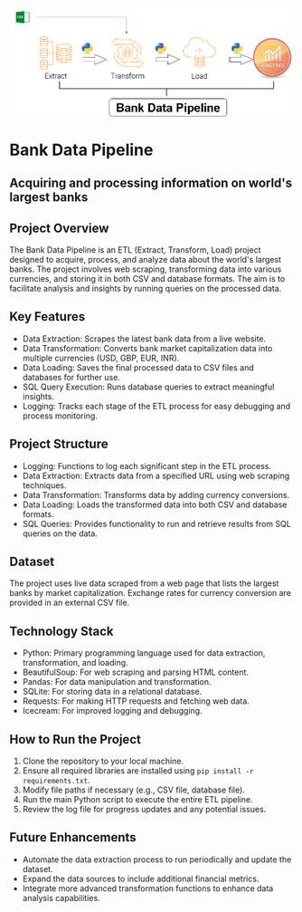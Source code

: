 ![Bank Data Pipeline](ETL.png)

# Bank Data Pipeline
## Acquiring and processing information on world's largest banks

## Project Overview
The Bank Data Pipeline is an ETL (Extract, Transform, Load) project designed to acquire, process, and analyze data about the world's largest banks. The project involves web scraping, transforming data into various currencies, and storing it in both CSV and database formats. The aim is to facilitate analysis and insights by running queries on the processed data.

## Key Features
- Data Extraction: Scrapes the latest bank data from a live website.
- Data Transformation: Converts bank market capitalization data into multiple currencies (USD, GBP, EUR, INR).
- Data Loading: Saves the final processed data to CSV files and databases for further use.
- SQL Query Execution: Runs database queries to extract meaningful insights.
- Logging: Tracks each stage of the ETL process for easy debugging and process monitoring.

## Project Structure
- Logging: Functions to log each significant step in the ETL process.
- Data Extraction: Extracts data from a specified URL using web scraping techniques.
- Data Transformation: Transforms data by adding currency conversions.
- Data Loading: Loads the transformed data into both CSV and database formats.
- SQL Queries: Provides functionality to run and retrieve results from SQL queries on the data.

## Dataset
The project uses live data scraped from a web page that lists the largest banks by market capitalization. Exchange rates for currency conversion are provided in an external CSV file.

## Technology Stack
- Python: Primary programming language used for data extraction, transformation, and loading.
- BeautifulSoup: For web scraping and parsing HTML content.
- Pandas: For data manipulation and transformation.
- SQLite: For storing data in a relational database.
- Requests: For making HTTP requests and fetching web data.
- Icecream: For improved logging and debugging.

## How to Run the Project
1. Clone the repository to your local machine.
2. Ensure all required libraries are installed using `pip install -r requirements.txt`.
3. Modify file paths if necessary (e.g., CSV file, database file).
4. Run the main Python script to execute the entire ETL pipeline.
5. Review the log file for progress updates and any potential issues.

## Future Enhancements
- Automate the data extraction process to run periodically and update the dataset.
- Expand the data sources to include additional financial metrics.
- Integrate more advanced transformation functions to enhance data analysis capabilities.
